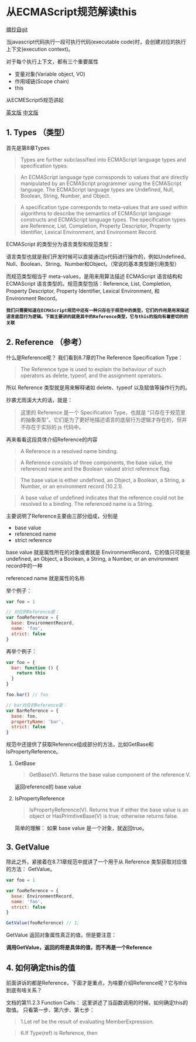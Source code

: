 # 从ECMAScript规范解读this

[摘抄自git](https://github.com/mqyqingfeng/Blog/issues/7)

当javascript代码执行一段可执行代码(executable code)时，会创建对应的执行上下文(execution context)。

对于每个执行上下文，都有三个重要属性

- 变量对象(Variable object, VO)
- 作用域链(Scope chain)
- this

从ECMEScript5规范讲起

[英文版](http://es5.github.io/#x15.1)
[中文版](http://yanhaijing.com/es5/#115)

## 1. Types （类型）

首先是第8章Types

> Types are further subclassified into ECMAScript language types and specification types.

> An ECMAScript language type corresponds to values that are directly manipulated by an ECMAScript programmer using the ECMAScript language. The ECMAScript language types are Undefined, Null, Boolean, String, Number, and Object.

> A specification type corresponds to meta-values that are used within algorithms to describe the semantics of ECMAScript language constructs and ECMAScript language types. The specification types are Reference, List, Completion, Property Descriptor, Property Identifier, Lexical Environment, and Environment Record.

ECMAScript 的类型分为语言类型和规范类型：

语言类型也就是我们开发时候可以直接通过js代码进行操作的，例如Undefined、Null、Boolean、String、Number和Object。（常说的基本类型跟引用类型）

而规范类型相当于 meta-values，是用来用算法描述 ECMAScript 语言结构和 ECMAScript 语言类型的。规范类型包括：Reference, List, Completion, Property Descriptor, Property Identifier, Lexical Environment, 和 Environment Record。

**`我们只需要知道在ECMAScript规范中还有一种只存在于规范中的类型，它们的作用是用来描述语言底层行为逻辑。下面主要讲的就是其中的Reference类型，它与this的指向有着密切的的关联`**

## 2. Reference （参考）

什么是Reference呢？
我们看到8.7章的The Reference Specification Type：

> The Reference type is used to explain the behaviour of such operators as delete, typeof, and the assignment operators.

所以 Reference 类型就是用来解释诸如 delete、typeof 以及赋值等操作行为的。

抄袭尤雨溪大大的话，就是：

> 这里的 Reference 是一个 Specification Type，也就是 “只存在于规范里的抽象类型”。它们是为了更好地描述语言的底层行为逻辑才存在的，但并不存在于实际的 js 代码中。

再来看看这段具体介绍Reference的内容

> A Reference is a resolved name binding.

> A Reference consists of three components, the base value, the referenced name and the Boolean valued strict reference flag.

> The base value is either undefined, an Object, a Boolean, a String, a Number, or an environment record (10.2.1).

> A base value of undefined indicates that the reference could not be resolved to a binding. The referenced name is a String.

主要说明了Reference主要由三部分组成，分别是

- base value
- referenced name
- strict reference

base value 就是属性所在的对象或者就是 EnvironmentRecord，它的值只可能是 undefined, an Object, a Boolean, a String, a Number, or an environment record中的一种

referenced name 就是属性的名称

举个例子：

```javascript
var foo = 1

// 对应的Reference是：
var fooReference = {
  base: EnvironmentRecord,
  name: 'foo',
  strict: false
}
```

再举个例子：

```javascript
var foo = {
  bar: function () {
    return this
  }
}

foo.bar() // foo

// bar对应的Reference是：
var BarReference = {
  base: foo,
  propertyName: 'bar',
  strict: false
}
```

规范中还提供了获取Reference组成部分的方法，比如GetBase和IsPropertyReference。

1. GetBase

   > GetBase(V). Returns the base value component of the reference V.

   返回reference的 base value

2. IsPropertyReference

   > IsPropertyReference(V). Returns true if either the base value is an object or HasPrimitiveBase(V) is true; otherwise returns false.

   简单的理解： 如果 base value 是一个对象，就返回true。

## 3. GetValue

除此之外，紧接着在8.7.1章规范中就讲了一个用于从 Reference 类型获取对应值的方法： GetValue。

```javascript
var foo = 1

var fooReference = {
  base: EnvironmentRecord,
  name: 'foo',
  strict: false
}

GetValue(fooReference) // 1;
```

GetValue 返回对象属性真正的值，但是要注意：

**调用GetValue，返回的将是具体的值，而不再是一个Reference**

## 4. 如何确定this的值

前面讲诉的都是Reference，下面才是重点，为啥要介绍Reference呢？它与this到底有啥关系？

文档的第11.2.3 Function Calls：
这里讲述了当函数调用的时候，如何确定this的取值。
只看第一步、第六步、第七步：

> 1.Let ref be the result of evaluating MemberExpression.

> 6.If Type(ref) is Reference, then
